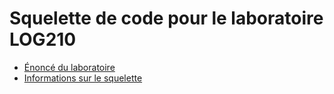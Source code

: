 # Squelette de code pour le laboratoire LOG210

* [Énoncé du laboratoire](https://github.com/profcfuhrmanets/log210-enonce-lab1/#readme)
* [Informations sur le squelette](docs/squelette.md)